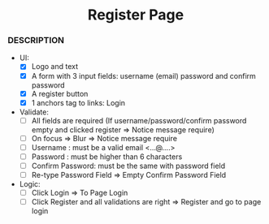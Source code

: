 <h1 align="center">Register Page</h1>

### DESCRIPTION

- UI:
  - [x] Logo and text
  - [x] A form with 3 input fields: username (email) password and confirm password
  - [x] A register button
  - [x] 1 anchors tag to links: Login
- Validate:
  - [ ] All fields are required (If username/password/confirm password empty and clicked register => Notice message require)
  - [ ] On focus => Blur => Notice message require
  - [ ] Username : must be a valid email <...@....>
  - [ ] Password : must be higher than 6 characters
  - [ ] Confirm Password: must be the same with password field
  - [ ] Re-type Password Field => Empty Confirm Password Field
- Logic:
  - [ ] Click Login => To Page Login
  - [ ] Click Register and all validations are right => Register and go to page login

